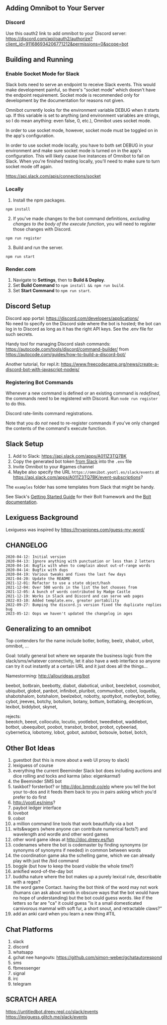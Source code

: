 ## Adding Omnibot to Your Server

### Discord

Use this oauth2 link to add omnibot to your Discord server:
https://discord.com/api/oauth2/authorize?client_id=911686934206771212&permissions=0&scope=bot

## Building and Running

### Enable Socket Mode for Slack

Slack bots need to serve an endpoint to receive Slack events. 
This would make development painful, so there's "socket mode" which doesn't have
the endpoint requirement. 
Socket mode is recommended only for development by the documentation for reasons
not given.

Omnibot currently looks for the environment variable DEBUG when it starts up. 
If this variable is set to anything (and environment variables are strings, so I
do mean anything: even false, 0, etc.), Omnibot uses socket mode.

In order to use socket mode, however, socket mode must be toggled on in the 
app's configuration.

In order to use socket mode locally, you have to both set DEBUG in your 
environment and make sure socket mode is turned on in the app's configuration. 
This will likely cause live instances of Omnibot to fail on Slack. 
When you're finished testing locally, you'll need to make sure to turn socket 
mode off again.

https://api.slack.com/apis/connections/socket

### Locally

1. Install the npm packages.
```
npm install
```

2. If you've made changes to the bot command definitions, *excluding changes to
   the body of the execute function*, you will need to register those changes 
   with Discord.
```
npm run register
```

3. Build and run the server.
```
npm run start
```

### Render.com

1. Navigate to **Settings**, then to **Build & Deploy**.
2. Set **Build Command** to `npm install && npm run build`.
3. Set **Start Command** to `npm run start`.

## Discord Setup

Discord app portal:
https://discord.com/developers/applications/  
No need to specify on the Discord side where the bot is hosted; the bot can log
in to Discord as long as it has the right API keys.
See the .env file for such secrets.

Handy tool for managing Discord slash commands:
https://autocode.com/tools/discord/command-builder/
from https://autocode.com/guides/how-to-build-a-discord-bot/

Another tutorial, for repl.it:
https://www.freecodecamp.org/news/create-a-discord-bot-with-javascript-nodejs/

### Registering Bot Commands

Whenever a new command is defined or an existing command is *redefined*, the 
commands need to be registered with Discord. 
Run `node run register` to do this.

Discord rate-limits command registrations.

Note that you do *not* need to re-register commands if you've only changed the 
contents of the command's execute function.

## Slack Setup

1. Add to Slack: https://api.slack.com/apps/A011Z3TQ7BK
2. Copy the generated bot token
[from Slack](https://api.slack.com/apps/A011Z3TQ7BK/oauth )
into the `.env` file
3. Invite Omnibot to your #games channel
4. Maybe also specify the URL 
`https://omnibot.yootl.es/slack/events` at 
https://api.slack.com/apps/A011Z3TQ7BK/event-subscriptions?

The `examples` folder has some templates from Slack that might be handy.

See Slack's 
[Getting Started Guide](https://api.slack.com/start/building/bolt) 
for their Bolt framework and the 
[Bolt documentation](https://slack.dev/bolt).

## Lexiguess Background

Lexiguess was inspired by https://hryanjones.com/guess-my-word/

## CHANGELOG

```
2020-04-12: Initial version
2020-04-13: Ignore anything with punctuation or less than 2 letters
2020-04-14: Bugfix with when to complain about out-of-range words
2020-04-14: Bugfix with dups
2020-04-19: Various tweaks and fixes the last few days
2021-04-20: Update the README
2021-12-01: Refactor to use a state object/hash
2021-12-04: Over 500 words in the list the bot chooses from
2021-12-05: A bunch of words contributed by Madge Castle
2021-12-19: Works in Slack and Discord and can serve web pages
2022-03-10: Added template.env, greater portability
2022-09-27: Bumping the discord.js version fixed the duplicate replies bug
2023-05-12: Oops we haven't updated the changelog in ages
```

## Generalizing to an omnibot

Top contenders for the name include botler, botley, beelz, shabot, urbot, omnibot, ...

Goal: totally general bot where we separate the business logic from the slack/sms/whatever connectivity, let it also have a web interface so anyone can try it out instantly at a certain URL and it just does all the things...

Namestorming: http://allourideas.org/bot

beebot, botbrain, beebotty, diabot, diabotical, unibot, beezlebot, cosmobot, ubiquibot, globot, panbot, infinibot, pluribot, communibot, cobot, loquella, shabotshalom, botshalom, beelzebot, nobotty, spottybot, motleybot, botley, cybot, jreeves, botchy, botulism, botany, bottum, bottabing, decepticon, lexibot, biddybot, skynet,

rejects:  
beeotch, beeot, collocutio, locutio, yootlebot, tweedlebot, waddlebot, botbot, ubeequibot, poobot, transbot, brobot, probot, cybeeriad, cybernetica, lobotomy, lobot, gobot, autobot, botsoule, botsel, botch,

## Other Bot Ideas

1. guestbot (but this is more about a web UI proxy to slack)
2. lexiguess of course 
3. everything the current Beeminder Slack bot does including auctions and dice rolling and tocks and karma (also: eigenkarma!)
4. the Beeminder SMS bot
5. taskbot? forsterbot? or http://doc.bmndr.co/elo where you tell the bot your to-dos and it feeds them back to you in pairs asking which you'd prefer to do first
6. http://yootl.es/nims?
7. paybot ledger interface
8. lovebot
9. cobot
10. a million command line tools that work beautifully via a bot
11. wits&wagers (where anyone can contribute numerical facts?) and wavelength and wordle and other word games
12. other word game ideas at http://doc.dreev.es/fun
13. codenames where the bot is codemaster by finding synonyms (or synonyms of synonyms if needed) in common between words
14. the coordination game aka the schelling game, which we can already play with just the /bid command
15. boggle (but how to keep the board visible the whole time?)
16. ankified word-of-the-day bot
17. buddha nature where the bot makes up a purely lexical rule, describable with a regex? 
18. the word game Contact. having the bot think of the word may not work (humans can ask about words in obscure ways that the bot would have no hope of understanding) but the bot could guess words. like if the letters so far are "ca" it could guess "is it a small domesticated carnivorous mammal with soft fur, a short snout, and retractable claws?"
19. add an anki card when you learn a new thing #TIL

## Chat Platforms

1. slack
2. discord
3. whatsapp
4. gchat nee hangouts: https://github.com/simon-weber/gchatautorespond
5. sms
6. fbmessenger
7. signal
8. irc 
9. telegram


## SCRATCH AREA

https://untitledbot.dreev.repl.co/slack/events  
https://lexiguess.glitch.me/slack/events  
